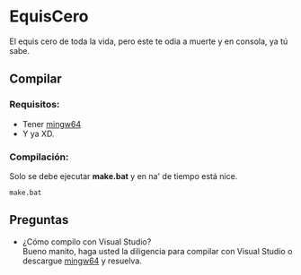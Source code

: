 # EquisCero
El equis cero de toda la vida, pero este te odia a muerte y en consola, ya tú sabe.

## Compilar
### Requisitos:
* Tener [mingw64](https://winlibs.com/)
* Y ya XD.

### Compilación:
Solo se debe ejecutar **make.bat** y en na' de tiempo está nice.
```
make.bat
```

## Preguntas
* ¿Cómo compilo con Visual Studio?<br>
Bueno manito, haga usted la diligencia para compilar con Visual Studio o descargue [mingw64](https://winlibs.com/) y resuelva.
